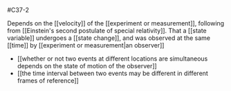 #C37-2

Depends on the [[velocity]] of the [[experiment or measurement]], following from [[Einstein's second postulate of special relativity]]. That a [[state variable]] undergoes a [[state change]], and was observed at the same [[time]] by [[experiment or measurement|an observer]]

- [[whether or not two events at different locations are simultaneous depends on the state of motion of the observer]]
- [[the time interval between two events may be different in different frames of reference]]